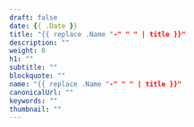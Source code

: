 ```yaml
---
draft: false
date: {{ .Date }}
title: "{{ replace .Name "-" " " | title }}"
description: ""
weight: 0
h1: ""
subtitle: ""
blockquote: ""
name: "{{ replace .Name "-" " " | title }}"
canonicalUrl: ""
keywords: ""
thumbnail: ""
---
```


